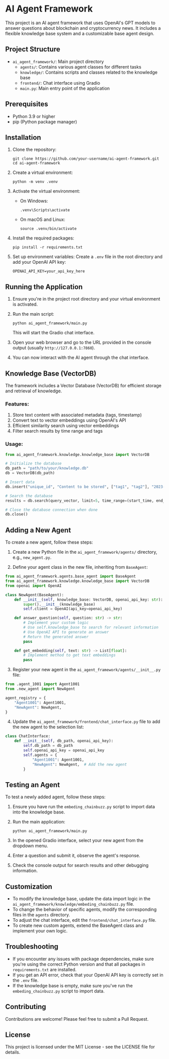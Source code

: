 # AI Agent Framework

This project is an AI agent framework that uses OpenAI's GPT models to answer questions about blockchain and cryptocurrency news. It includes a flexible knowledge base system and a customizable base agent design.

## Project Structure

- `ai_agent_framework/`: Main project directory
  - `agents/`: Contains various agent classes for different tasks
  - `knowledge/`: Contains scripts and classes related to the knowledge base
  - `frontend/`: Chat interface using Gradio
  - `main.py`: Main entry point of the application

## Prerequisites

- Python 3.9 or higher
- pip (Python package manager)

## Installation

1. Clone the repository:
   ```
   git clone https://github.com/your-username/ai-agent-framework.git
   cd ai-agent-framework
   ```

2. Create a virtual environment:
   ```
   python -m venv .venv
   ```

3. Activate the virtual environment:
   - On Windows:
     ```
     .venv\Scripts\activate
     ```
   - On macOS and Linux:
     ```
     source .venv/bin/activate
     ```

4. Install the required packages:
   ```
   pip install -r requirements.txt
   ```

5. Set up environment variables:
   Create a `.env` file in the root directory and add your OpenAI API key:
   ```
   OPENAI_API_KEY=your_api_key_here
   ```

## Running the Application

1. Ensure you're in the project root directory and your virtual environment is activated.

2. Run the main script:
   ```
   python ai_agent_framework/main.py
   ```

   This will start the Gradio chat interface.

3. Open your web browser and go to the URL provided in the console output (usually `http://127.0.0.1:7860`).

4. You can now interact with the AI agent through the chat interface.

## Knowledge Base (VectorDB)

The framework includes a Vector Database (VectorDB) for efficient storage and retrieval of knowledge.

### Features:

1. Store text content with associated metadata (tags, timestamp)
2. Convert text to vector embeddings using OpenAI's API
3. Efficient similarity search using vector embeddings
4. Filter search results by time range and tags

### Usage:

```python
from ai_agent_framework.knowledge.knowledge_base import VectorDB

# Initialize the database
db_path = "path/to/your/knowledge.db"
db = VectorDB(db_path)

# Insert data
db.insert("unique_id", "Content to be stored", ["tag1", "tag2"], "2023-05-01 12:00:00")

# Search the database
results = db.search(query_vector, limit=5, time_range=(start_time, end_time), tags=["tag1"])

# Close the database connection when done
db.close()
```

## Adding a New Agent

To create a new agent, follow these steps:

1. Create a new Python file in the `ai_agent_framework/agents/` directory, e.g., `new_agent.py`.

2. Define your agent class in the new file, inheriting from `BaseAgent`:

```python
from ai_agent_framework.agents.base_agent import BaseAgent
from ai_agent_framework.knowledge.knowledge_base import VectorDB
from openai import OpenAI

class NewAgent(BaseAgent):
    def __init__(self, knowledge_base: VectorDB, openai_api_key: str):
        super().__init__(knowledge_base)
        self.client = OpenAI(api_key=openai_api_key)

    def answer_question(self, question: str) -> str:
        # Implement your custom logic
        # Use self.knowledge_base to search for relevant information
        # Use OpenAI API to generate an answer
        # Return the generated answer
        pass

    def get_embedding(self, text: str) -> List[float]:
        # Implement method to get text embeddings
        pass
```

3. Register your new agent in the `ai_agent_framework/agents/__init__.py` file:

```python
from .agent_1001 import Agent1001
from .new_agent import NewAgent

agent_registry = {
    "Agent1001": Agent1001,
    "NewAgent": NewAgent,
}
```

4. Update the `ai_agent_framework/frontend/chat_interface.py` file to add the new agent to the selection list:

```python
class ChatInterface:
    def __init__(self, db_path, openai_api_key):
        self.db_path = db_path
        self.openai_api_key = openai_api_key
        self.agents = {
            "Agent1001": Agent1001,
            "NewAgent": NewAgent,  # Add the new agent
        }
```

## Testing an Agent

To test a newly added agent, follow these steps:

1. Ensure you have run the `embeding_chainbuzz.py` script to import data into the knowledge base.

2. Run the main application:
   ```
   python ai_agent_framework/main.py
   ```

3. In the opened Gradio interface, select your new agent from the dropdown menu.

4. Enter a question and submit it, observe the agent's response.

5. Check the console output for search results and other debugging information.

## Customization

- To modify the knowledge base, update the data import logic in the `ai_agent_framework/knowledge/embeding_chainbuzz.py` file.
- To change the behavior of specific agents, modify the corresponding files in the `agents` directory.
- To adjust the chat interface, edit the `frontend/chat_interface.py` file.
- To create new custom agents, extend the BaseAgent class and implement your own logic.

## Troubleshooting

- If you encounter any issues with package dependencies, make sure you're using the correct Python version and that all packages in `requirements.txt` are installed.
- If you get an API error, check that your OpenAI API key is correctly set in the `.env` file.
- If the knowledge base is empty, make sure you've run the `embeding_chainbuzz.py` script to import data.

## Contributing

Contributions are welcome! Please feel free to submit a Pull Request.

## License

This project is licensed under the MIT License - see the LICENSE file for details.